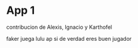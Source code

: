 # App 1

contribucion de Alexis, Ignacio y Karthofel

faker juega lulu ap si de verdad eres buen jugador